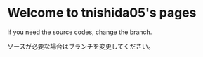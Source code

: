 # Welcome to tnishida05's pages

If you need the source codes, change the branch.

ソースが必要な場合はブランチを変更してください。